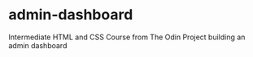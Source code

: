 # admin-dashboard
Intermediate HTML and CSS Course from The Odin Project building an admin dashboard
